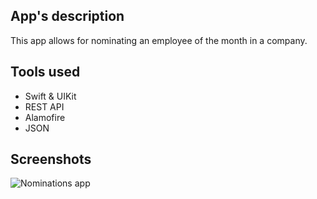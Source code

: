 ## App's description

This app allows for nominating an employee of the month in a company.


## Tools used

- Swift & UIKit
- REST API
- Alamofire
- JSON


## Screenshots

![Nominations app](https://github.com/pagoda8/Nominations/assets/74459316/48492c84-201b-4e66-b53e-c89b62c5cb0d)
